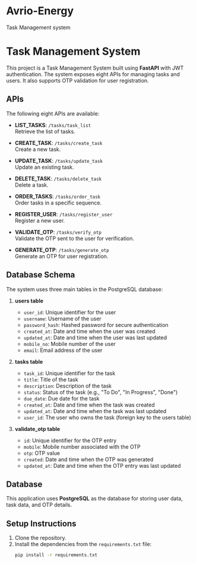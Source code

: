 # Avrio-Energy
Task Management system

# Task Management System

This project is a Task Management System built using **FastAPI** with JWT authentication. The system exposes eight APIs for managing tasks and users. It also supports OTP validation for user registration.

## APIs

The following eight APIs are available:

- **LIST_TASKS**: `/tasks/task_list`  
  Retrieve the list of tasks.

- **CREATE_TASK**: `/tasks/create_task`  
  Create a new task.

- **UPDATE_TASK**: `/tasks/update_task`  
  Update an existing task.

- **DELETE_TASK**: `/tasks/delete_task`  
  Delete a task.

- **ORDER_TASKS**: `/tasks/order_task`  
  Order tasks in a specific sequence.

- **REGISTER_USER**: `/tasks/register_user`  
  Register a new user.

- **VALIDATE_OTP**: `/tasks/verify_otp`  
  Validate the OTP sent to the user for verification.

- **GENERATE_OTP**: `/tasks/generate_otp`  
  Generate an OTP for user registration.

## Database Schema

The system uses three main tables in the PostgreSQL database:

1. **users table**
   - `user_id`: Unique identifier for the user
   - `username`: Username of the user
   - `password_hash`: Hashed password for secure authentication
   - `created_at`: Date and time when the user was created
   - `updated_at`: Date and time when the user was last updated
   - `mobile_no`: Mobile number of the user
   - `email`: Email address of the user

2. **tasks table**
   - `task_id`: Unique identifier for the task
   - `title`: Title of the task
   - `description`: Description of the task
   - `status`: Status of the task (e.g., "To Do", "In Progress", "Done")
   - `due_date`: Due date for the task
   - `created_at`: Date and time when the task was created
   - `updated_at`: Date and time when the task was last updated
   - `user_id`: The user who owns the task (foreign key to the users table)

3. **validate_otp table**
   - `id`: Unique identifier for the OTP entry
   - `mobile`: Mobile number associated with the OTP
   - `otp`: OTP value
   - `created`: Date and time when the OTP was generated
   - `updated_at`: Date and time when the OTP entry was last updated

## Database

This application uses **PostgreSQL** as the database for storing user data, task data, and OTP details.

## Setup Instructions

1. Clone the repository.
2. Install the dependencies from the `requirements.txt` file:
   ```bash
   pip install -r requirements.txt
